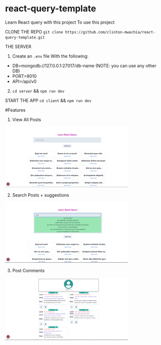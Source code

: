 # react-query-template
Learn React query with this project
To use this project

CLONE THE REPO
`git clone https://github.com/clinton-mwachia/react-query-template.git`

THE SERVER
1. Create an `.env` file With the following:
 - DB=mongodb://127.0.0.1:27017/db-name (NOTE: you can use any other DB)
 - PORT=8010
 - API=/api/v0
2. `cd server` && `npm run dev`

START THE APP
`cd client` && `npm run dev`

#Features
1. View All Posts
<img src="/client/src/assets/view-all-posts.png" width="400">

2. Search Posts + suggestions
<img src="/client/src/assets/search-posts.png" width="400">

3. Post Comments
<img src="/client/src/assets/post-comments.png" width="400">

